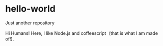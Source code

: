 # hello-world
Just another repository

Hi Humans!
Here, I like Node.js and coffeescript（that is what I am made of!).

